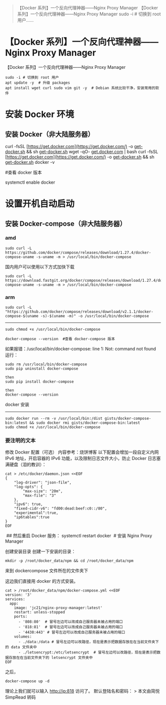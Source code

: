 
> 【Docker 系列】一个反向代理神器——Nginx Proxy Manager 【Docker 系列】一个反向代理神器——Nginx Proxy Manager sudo -i # 切换到 root 用户……


# 【Docker 系列】一个反向代理神器——Nginx Proxy Manager


【Docker 系列】一个反向代理神器——Nginx Proxy Manager


```text
sudo -i # 切换到 root 用户
apt update -y  # 升级 packages
apt install wget curl sudo vim git -y  # Debian 系统比较干净，安装常用的软件
```


# 安装 Docker 环境


## 安装 Docker（非大陆服务器）


curl -fsSL [https://get.docker.com](https://get.docker.com/) -o [get-docker.sh](http://get-docker.sh/) && sh [get-docker.sh](http://get-docker.sh/) wget -qO- [get.docker.com](http://get.docker.com/) | bash curl -fsSL [https://get.docker.com](https://get.docker.com/) -o [get-docker.sh](http://get-docker.sh/) && sh [get-docker.sh](http://get-docker.sh/) docker -v


#查看 docker 版本


systemctl enable docker


# 设置开机自动启动


## 安装 Docker-compose（非大陆服务器）


### amd


```text
sudo curl -L https://github.com/docker/compose/releases/download/1.27.4/docker-compose-uname -s-uname -m > /usr/local/bin/docker-compose
```


国内用户可以使用以下方式加快下载


```text
sudo curl -L https://download.fastgit.org/docker/compose/releases/download/1.27.4/docker-compose-uname -s-uname -m > /usr/local/bin/docker-compose
```


### arm


```text
sudo curl -L "https://github.com/docker/compose/releases/download/v2.1.1/docker-compose-$(uname -s)-$(uname -m)" -o /usr/local/bin/docker-compose
```


---


```text
sudo chmod +x /usr/local/bin/docker-compose

docker-compose --version  #查看 docker-compose 版本
```


如果报错：/usr/local/bin/docker-compose: line 1: Not: command not found 运行：


```text
sudo rm /usr/local/bin/docker-compose
sudo pip uninstall docker-compose

then
sudo pip install docker-compose

then
docker-compose --version
```


docker 安装


---


```text
sudo docker run --rm -v /usr/local/bin:/dist gists/docker-compose-bin:latest && sudo docker rmi gists/docker-compose-bin:latest
sudo chmod +x /usr/local/bin/docker-compose
```


### 要注明的文本


修改 Docker 配置（可选） 内容参考：烧饼博客 以下配置会增加一段自定义内网 IPv6 地址，开启容器的 IPv6 功能，以及限制日志文件大小，防止 Docker 日志塞满硬盘（泪的教训）： ​


```text
cat > /etc/docker/daemon.json <<EOF
{
    "log-driver": "json-file",
    "log-opts": {
        "max-size": "20m",
        "max-file": "3"
    },
    "ipv6": true,
    "fixed-cidr-v6": "fd00:dead:beef:c0::/80",
    "experimental":true,
    "ip6tables":true
}
EOF
```


​ ## 然后重启 Docker 服务： systemctl restart docker ​ # 安装 Nginx Proxy Manager


创建安装目录 创建一下安装的目录：


```text
mkdir -p /root/docker_data/npm && cd /root/docker_data/npm
```


来到 dockercompose 文件所在的文件夹下


这边我们直接用 docker 的方式安装。


```text
cat > /root/docker_data/npm/docker-compose.yml <<EOF
version: '3'
services:
  app:
    image: 'jc21/nginx-proxy-manager:latest'
    restart: unless-stopped
    ports:
      - '808:80'  # 冒号左边可以改成自己服务器未被占用的端口
      - '818:81'  # 冒号左边可以改成自己服务器未被占用的端口
      - '4438:443' # 冒号左边可以改成自己服务器未被占用的端口
    volumes:
      - ./data:/data # 冒号左边可以改路径，现在是表示把数据存放在在当前文件夹下的 data 文件夹中
      - ./letsencrypt:/etc/letsencrypt  # 冒号左边可以改路径，现在是表示把数据存放在在当前文件夹下的 letsencrypt 文件夹中
EOF
```


之后，


```text
docker-compose up -d
```


理论上我们就可以输入 [http://ip:818](http://ip:818/) 访问了。 默认登陆名和密码： > 本文由简悦 SimpRead 转码

